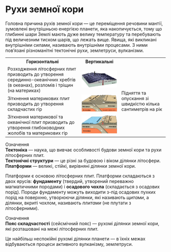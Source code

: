 
Рухи земної кори
================

Головна причина рухів земної кори — це переміщення речовини мантії,
зумовлені внутрішньою енергією планети, яка накопичується, тому що
глибинні шари Землі мають дуже велику температуру та перебувають під
величезним тиском шарів, що лежать вище. Явища, які викликані
внутрішніми силами, називають внутрішніми процесами. З ними пов’язані
різноманітні тектонічні рухи, землетруси, вулканізми.

<table>
  <tr>
    <th collspan="2">Горизонтальнi</th>
    <th>Вертикальнi</th>
  </tr>
  <tr>
    <td>Розходження лiтосферних
плит призводить до утворення серединно-океанiчних
хребтiв (в океанах), розломiв i трiщин (на материках)</td>
    <td><img src="5.png" width="250"/></td>
    <td rowspan="3">Пiдняття та опускання зi швидкiстю
кiлька сантиметрiв на рiк</td>
  </tr>
  <tr>
    <td>Зiткнення материкових
плит призводить до утворення складчастих гiр</td>
    <td><img src="6.png" width="250"/></td>
  </tr>
  <tr>
    <td>Зiткнення материкової
та океанiчної плит призводить до утворення глибоководних жолобiв та материкових гiр</td>
    <td><img src="7.png" width="250"/></td>
  </tr>
</table>


<div class="eoz-wrap">
<span class="eoz">Означення</span>
<div class="eoz-text">
<b>Тектонiка</b> — наука, що вивчає особливостi будови земної кори та рухи лiтосферних плит. <br/>
<b>Тектонiчнi структури</b> — це рiзнi за будовою i вiком дiлянки лiтосфери. <br/>
<b>Платформи</b> — великi, стiйкi, вирiвнянi дiлянки земної кори.
</div>
</div>

Платформи є основою літосферних плит. Платформи складаються з двох
ярусів: **фундаменту** (твердий, утворений переважно магматичними
породами) і **осадового чохла** (складається з осадових порід). Породи
фундаменту можуть виходити з-під осадових пухких порід на поверхню,
утворюючи ділянки, які називають *щитами*, а ділянки, вкриті чохлом,
називають *плитами* (не плутати з літосферними).

<div class="eoz-wrap">
<span class="eoz">Означення</span>
<div class="eoz-text">
<b>Пояс складчастостi</b> (сейсмiчний пояс) — рухомi дiлянки земної кори, якi розташованi на межi лiтосферних плит.
</div>
</div>

Це найбільш неспокійні рухомі ділянки планети — в їхніх межах
відбуваються процеси активного вулканізму, землетруси.

